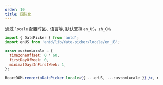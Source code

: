 ```yaml
---
order: 10
title: 国际化
---
```


通过 `locale` 配置时区、语言等, 默认支持 `en_US`，`zh_CN`。

````jsx
import { DatePicker } from 'antd';
import enUS from 'antd/lib/date-picker/locale/en_US';

const customLocale = {
  timezoneOffset: 0 * 60,
  firstDayOfWeek: 0,
  minimalDaysInFirstWeek: 1,
};

ReactDOM.render(<DatePicker locale={{ ...enUS, ...customLocale }} />, mountNode);
````

